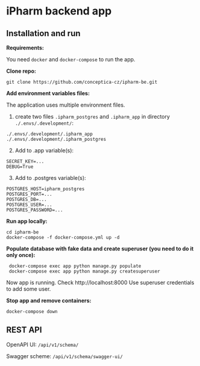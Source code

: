 # iPharm backend app

## Installation and run

**Requirements:**

You need `docker` and `docker-compose` to run the app.

**Clone repo:**

```shell
git clone https://github.com/conceptica-cz/ipharm-be.git
```

**Add environment variables files:**

The application uses multiple environment files.

1) create two files `.ipharm_postgres` and `.ipharm_app` in directory `./.envs/.development/`:
```shell
./.envs/.development/.ipharm_app
./.envs/.development/.ipharm_postgres
```
2) Add to .app variable(s):
```shell
SECRET_KEY=...
DEBUG=True
```

3) Add to .postgres variable(s):
```shell
POSTGRES_HOST=ipharm_postgres
POSTGRES_PORT=...
POSTGRES_DB=...
POSTGRES_USER=...
POSTGRES_PASSWORD=...
```

**Run app locally:**

```shell
cd ipharm-be
docker-compose -f docker-compose.yml up -d
```

**Populate database with fake data and create superuser (you need to do it only once):**

```shell
 docker-compose exec app python manage.py populate
 docker-compose exec app python manage.py createsuperuser
```

Now app is running. Check http://localhost:8000
Use superuser credentials to add some user.


**Stop app and remove containers:**

```shell
docker-compose down
```

## REST API

OpenAPI UI: `/api/v1/schema/`

Swagger scheme: `/api/v1/schema/swagger-ui/`
